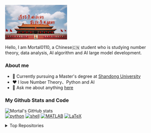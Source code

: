 <p align="left"><a href="https://www.gov.cn"><img width="40%" alt="China!" src="./assets/gh-readme-header.jpeg" /></a></p>

Hello, I am Mortal0110, a Chinese🇨🇳 student who is studying number theory, data analysis, AI algorithm and AI large model development.
### About me
- 📖 Currently pursuing a Master's degree at [Shandong University](https://www.en.sdu.edu.cn)
- ❤️ I love Number Theory、Python and AI 
- 💬 Ask me about anything [here](https://github.com/Mortal0110/Mortal0110/issues)
### My Github Stats and Code
<!--
![Mortal's GitHub stats](https://github-readme-stats.vercel.app/api?username=mortal0110&show_icons=true&include_all_commits=true&theme=one_dark_pro&hide_border=true&count_private=true&hide=contribs,prs)
-->
<p align="left">
    <img alt = "Mortal's GitHub stats" src="https://github-readme-stats.vercel.app/api?username=mortal0110&show_icons=true&include_all_commits=true&theme=one_dark_pro&hide_border=true&count_private=true&hide=contribs,prs">
    <br>
    <a href="https://github.com/Mortal0110?tab=repositories&language=python" target="_blank"><img alt="python" src="https://img.shields.io/badge/-python-3776AB?style=flat-square&logo=Python&logoColor=white"></a>
    <a href="https://github.com/Mortal0110?tab=repositories&language=shell" target="_blank"><img alt="shell" src="https://img.shields.io/badge/-shell-5391FE?style=flat-square&logo=PowerShell&logoColor=white"></a>
    <a href="https://github.com/Mortal0110?tab=repositories&language=matlab" target="_blank"><img alt="MATLAB" src="https://img.shields.io/badge/-MATLAB-0076A8?style=flat-square&logo=Mathworks&logoColor=white"></a>
    <a href="https://github.com/Mortal0110?tab=repositories&language=TeX" target="_blank"><img alt="LaTeX" src="https://img.shields.io/badge/-LaTeX-008080?style=flat-square&logo=LaTeX&logoColor=white"></a>
</p>
<details>
<summary>Top Repositories</summary>
<!--
### Top Repositories
[![Readme Card](https://github-readme-stats.vercel.app/api/pin/?username=mortal0110&repo=Yoga14sACH2021_Hackintosh&theme=one_dark_pro)](https://github.com/Mortal0110/Yoga14sACH2021_Hackintosh)
-->
<a href="https://github.com/Mortal0110/Yoga14sACH2021_Hackintosh">
  <img align="center" src="https://github-readme-stats.vercel.app/api/pin/?username=mortal0110&repo=Yoga14sACH2021_Hackintosh&theme=one_dark_pro" />
</a>
<a href="https://github.com/Mortal0110/iOS_Rules">
  <img align="center" src="https://github-readme-stats.vercel.app/api/pin/?username=mortal0110&repo=Configuration_for_Loon&theme=one_dark_pro" />
</a>
</details>
